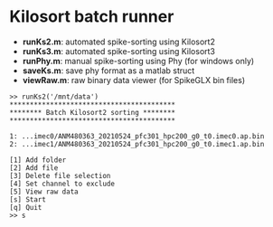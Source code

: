 # Kilosort batch runner

* **runKs2.m**: automated spike-sorting using Kilosort2
* **runKs3.m**: automated spike-sorting using Kilosort3
* **runPhy.m**: manual spike-sorting using Phy (for windows only)
* **saveKs.m**: save phy format as a matlab struct
* **viewRaw.m**: raw binary data viewer (for SpikeGLX bin files)


```
>> runKs2('/mnt/data')
*****************************************
******** Batch Kilosort2 sorting ********
*****************************************

1: ...imec0/ANM480363_20210524_pfc301_hpc200_g0_t0.imec0.ap.bin
2: ...imec1/ANM480363_20210524_pfc301_hpc200_g0_t0.imec1.ap.bin

[1] Add folder
[2] Add file
[3] Delete file selection
[4] Set channel to exclude
[5] View raw data
[s] Start
[q] Quit
>> s
```
